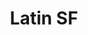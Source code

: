 ---
title: Latin SF
image: "/assets/img/resources/latin.jpg"
description: LatinSF is an initiative that promote business and trade between San Francisco and the Latin American region. Multiple local tax incentives are offered for Latin American startups that settle here and also for startups that want to expand into Latin America
categories:
  - Private-Public Partnership
link: http://sfced.org/latinsf/
---